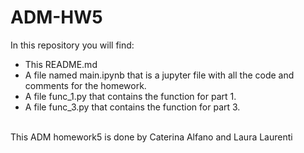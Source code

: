 # ADM-HW5
In this repository you will find: <br>
* This README.md  <br>
* A file named main.ipynb that is a jupyter file with all the code and comments for the homework. <br>
* A file func_1.py that contains the function for part 1. <br>
* A file func_3.py that contains the function for part 3. <br>
<br>
This ADM homework5 is done by Caterina Alfano and Laura Laurenti
